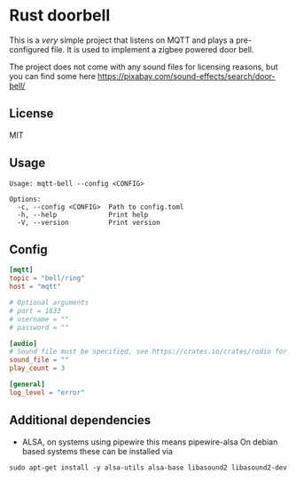 # Rust doorbell

This is a _very_ simple project that listens on MQTT and plays a pre-configured file. 
It is used to implement a zigbee powered door bell.

The project does not come with any sound files for licensing reasons, but you can find some here
https://pixabay.com/sound-effects/search/door-bell/

## License
MIT

## Usage 

```
Usage: mqtt-bell --config <CONFIG>

Options:
  -c, --config <CONFIG>  Path to config.toml
  -h, --help             Print help
  -V, --version          Print version
```


## Config 

```toml
[mqtt]
topic = "bell/ring"
host = "mqtt"

# Optional arguments
# port = 1833
# username = ""
# password = ""

[audio]
# Sound file must be specified, see https://crates.io/crates/rodio for supported formats
sound_file = ""
play_count = 3

[general]
log_level = "error"

```

## Additional dependencies
* ALSA, on systems using pipewire this means pipewire-alsa
  On debian based systems these can be installed via 
```aiignore
sudo apt-get install -y alsa-utils alsa-base libasound2 libasound2-dev
```
